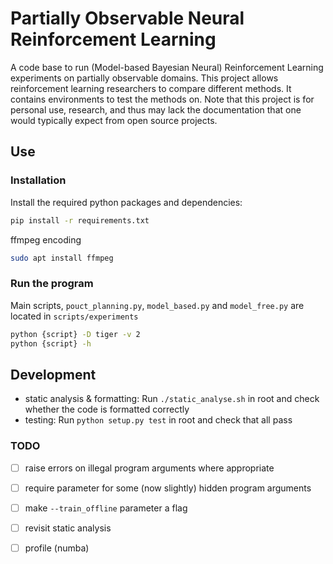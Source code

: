 # Partially Observable Neural Reinforcement Learning

A code base to run (Model-based Bayesian Neural) Reinforcement Learning
experiments on partially observable domains. This project allows reinforcement
learning researchers to compare different methods. It contains environments to
test the methods on. Note that this project is for personal use, research, and
thus may lack the documentation that one would typically expect from open
source projects.

## Use

### Installation

Install the required python packages and dependencies:

```bash
pip install -r requirements.txt
```

ffmpeg encoding

```bash
sudo apt install ffmpeg
```

### Run the program

Main scripts, `pouct_planning.py`, `model_based.py` and `model_free.py` are
located in `scripts/experiments`

```bash
python {script} -D tiger -v 2
python {script} -h
```

## Development

* static analysis & formatting: Run `./static_analyse.sh` in root and check
  whether the code is formatted correctly
* testing: Run `python setup.py test` in root and check that all pass

### TODO

* [ ] raise errors on illegal program arguments where appropriate
* [ ] require parameter for some (now slightly) hidden program arguments
* [ ] make `--train_offline` parameter a flag
* [ ] revisit static analysis
* [ ] profile (numba)


